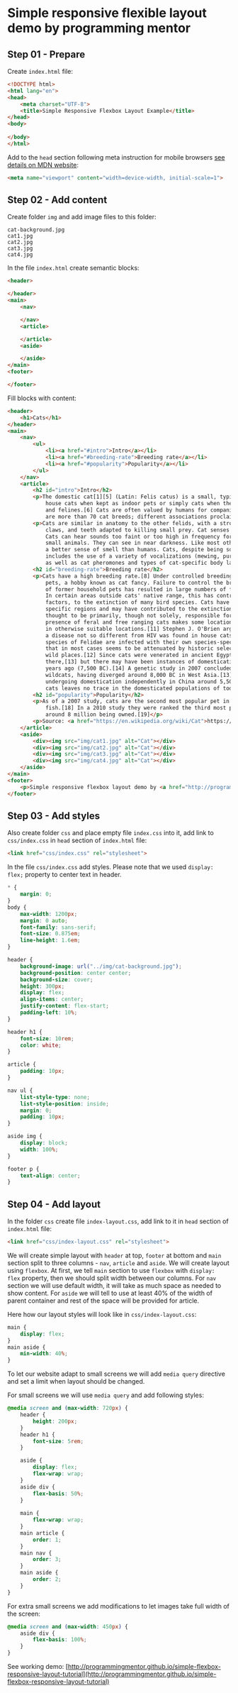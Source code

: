 # Simple responsive flexible layout demo by programming mentor

## Step 01 - Prepare 

Create `index.html` file:

```html
<!DOCTYPE html>
<html lang="en">
<head>
    <meta charset="UTF-8">
    <title>Simple Responsive Flexbox Layout Example</title>
</head>
<body>
    
</body>
</html>
```

Add to the `head` section following meta instruction for mobile browsers [see details on MDN website](https://developer.mozilla.org/en/docs/Mozilla/Mobile/Viewport_meta_tag):

```html
<meta name="viewport" content="width=device-width, initial-scale=1">
``` 

## Step 02 - Add content

Create folder `img` and add image files to this folder:
```
cat-background.jpg
cat1.jpg
cat2.jpg
cat3.jpg
cat4.jpg
```

In the file `index.html` create semantic blocks:

```html
<header>

</header>
<main>
    <nav>

    </nav>
    <article>

    </article>
    <aside>

    </aside>
</main>
<footer>

</footer>
``` 

Fill blocks with content:

```html
<header>
    <h1>Cats</h1>
</header>
<main>
    <nav>
        <ul>
            <li><a href="#intro">Intro</a></li>
            <li><a href="#breeding-rate">Breeding rate</a></li>
            <li><a href="#popularity">Popularity</a></li>
        </ul>
    </nav>
    <article>
        <h2 id="intro">Intro</h2>
        <p>The domestic cat[1][5] (Latin: Felis catus) is a small, typically furry, carnivorous mammal. They are often called
            house cats when kept as indoor pets or simply cats when there is no need to distinguish them from other felids
            and felines.[6] Cats are often valued by humans for companionship and for their ability to hunt vermin. There
            are more than 70 cat breeds; different associations proclaim different numbers according to their standards.</p>
        <p>Cats are similar in anatomy to the other felids, with a strong, flexible body, quick reflexes, sharp retractable
            claws, and teeth adapted to killing small prey. Cat senses fit a crepuscular and predatory ecological niche.
            Cats can hear sounds too faint or too high in frequency for human ears, such as those made by mice and other
            small animals. They can see in near darkness. Like most other mammals, cats have poorer color vision and
            a better sense of smell than humans. Cats, despite being solitary hunters, are a social species and cat communication
            includes the use of a variety of vocalizations (mewing, purring, trilling, hissing, growling, and grunting),
            as well as cat pheromones and types of cat-specific body language.[7]</p>
        <h2 id="breeding-rate">Breeding rate</h2>    
        <p>Cats have a high breeding rate.[8] Under controlled breeding, they can be bred and shown as registered pedigree
            pets, a hobby known as cat fancy. Failure to control the breeding of pet cats by neutering and the abandonment
            of former household pets has resulted in large numbers of feral cats worldwide, requiring population control.[9]
            In certain areas outside cats' native range, this has contributed, along with habitat destruction and other
            factors, to the extinction of many bird species. Cats have been known to extirpate a bird species within
            specific regions and may have contributed to the extinction of isolated island populations.[10] Cats are
            thought to be primarily, though not solely, responsible for the extinction of 33 species of birds, and the
            presence of feral and free ranging cats makes some locations unsuitable for attempted species reintroduction
            in otherwise suitable locations.[11] Stephen J. O'Brien argues that feline immunodeficiency virus (FIV),
            a disease not so different from HIV was found in house cats. Interestingly, over eight free-ranging wild
            species of Felidae are infected with their own species-specific FIV strain (based on FIV gene sequence monophyly)
            that in most cases seems to be attenuated by historic selection of genetically resistant survivors in today’s
            wild places.[12] Since cats were venerated in ancient Egypt, they were commonly believed to have been domesticated
            there,[13] but there may have been instances of domestication as early as the Neolithic from around 9,500
            years ago (7,500 BC).[14] A genetic study in 2007 concluded that domestic cats are descended from Near Eastern
            wildcats, having diverged around 8,000 BC in West Asia.[13][15] A 2016 study found that leopard cats were
            undergoing domestication independently in China around 5,500 BC, though this line of partially domesticated
            cats leaves no trace in the domesticated populations of today.[16][17]</p>
        <h2 id="popularity">Popularity</h2>    
        <p>As of a 2007 study, cats are the second most popular pet in the US by number of pets owned, behind freshwater
            fish.[18] In a 2010 study they were ranked the third most popular pet in the UK, after fish and dogs, with
            around 8 million being owned.[19]</p>
        <p>Source: <a href="https://en.wikipedia.org/wiki/Cat">https://en.wikipedia.org/wiki/Cat</a></p>
    </article>
    <aside>
        <div><img src="img/cat1.jpg" alt="Cat"></div>
        <div><img src="img/cat2.jpg" alt="Cat"></div>
        <div><img src="img/cat3.jpg" alt="Cat"></div>
        <div><img src="img/cat4.jpg" alt="Cat"></div>
    </aside>
</main>
<footer>
    <p>Simple responsive flexbox layout demo by <a href="http://programmingmentor.com">programming mentor</a></p>
</footer>
```

## Step 03 - Add styles

Also create folder `css` and place empty file `index.css` into it, add link to `css/index.css` in `head` section of `index.html` file: 

```html
<link href="css/index.css" rel="stylesheet">
```

In the file `css/index.css` add styles. Please note that we used `display: flex;` property to center text in header.

```css
* {
    margin: 0;
}
body {
    max-width: 1200px;
    margin: 0 auto;
    font-family: sans-serif;
    font-size: 0.875em;
    line-height: 1.6em;
}

header {
    background-image: url("../img/cat-background.jpg");
    background-position: center center;
    background-size: cover;
    height: 300px;
    display: flex;
    align-items: center;
    justify-content: flex-start;
    padding-left: 10%;
}

header h1 {
    font-size: 10rem;
    color: white;
}

article {
    padding: 10px;
}

nav ul { 
    list-style-type: none;
    list-style-position: inside;
    margin: 0;
    padding: 10px; 
}

aside img {
    display: block;
    width: 100%;
}

footer p {
    text-align: center;
}
```

## Step 04 - Add layout

In the folder `css` create file `index-layout.css`, add link to it in `head` section of `index.html` file: 

```html
<link href="css/index-layout.css" rel="stylesheet">
```

We will create simple layout with `header` at top, `footer` at bottom and `main` section split to three columns - `nav`, `article` and `aside`.
We will create layout using `flexbox`.
At first, we tell `main` section to use `flexbox` with `display: flex` property, then we should split width between our columns. 
For `nav` section we will use default width, it will take as much space as needed to show content.
For `aside` we will tell to use at least 40% of the width of parent container and rest of the space will be provided for article. 

Here how our layout styles will look like in `css/index-layout.css`:

```css
main {
    display: flex;
}
main aside {
    min-width: 40%;
} 
```

To let our website adapt to small screens we will add `media query` directive and set a limit when layout should be changed.



For small screens we will use `media query` and add following styles:

```css
@media screen and (max-width: 720px) {
    header {
        height: 200px;        
    }
    header h1 {
        font-size: 5rem;
    }

    aside {
        display: flex;
        flex-wrap: wrap;
    }
    aside div {
        flex-basis: 50%;
    }
   
    main {
        flex-wrap: wrap;
    }
    main article {
        order: 1;
    }
    main nav {
        order: 3;
    }
    main aside {
        order: 2;
    }
}
```

For extra small screens we add modifications to let images take full width of the screen:

```css
@media screen and (max-width: 450px) {
    aside div {
        flex-basis: 100%;
    }
}
```

See working demo: [http://programmingmentor.github.io/simple-flexbox-responsive-layout-tutorial](http://programmingmentor.github.io/simple-flexbox-responsive-layout-tutorial)